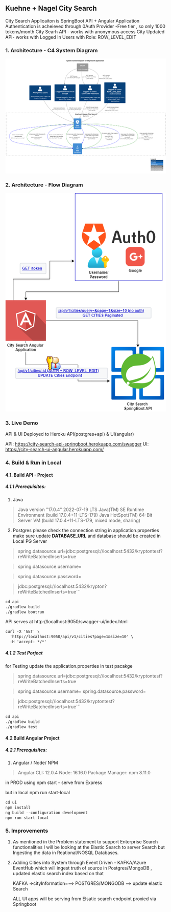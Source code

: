 ## Kuehne + Nagel City Search

City Search Applicaiton is SpringBoot API + Angular Application
Authentication is acheieved through 0Auth Provider -Free tier , so only 1000 tokens/month
City Searh API - works with anonymous access
City Updated API- works with Logged In Users with Role: ROW_LEVEL_EDIT


### 1. Architecture - C4 System Diagram
![](./architecture/c4-models/out/C4_System.svg)

### 2. Architecture - Flow Diagram
![](./architecture/City-Search-flow-diagram.drawio.png)

### 3. Live Demo
API & UI Deployed to Heroku API(postgres+api) & UI(angular)

API: https://city-search-api-springboot.herokuapp.com/swagger
UI: https://city-search-ui-angular.herokuapp.com/


### 4. Build & Run in Local

#### 4.1. Build API - Project

##### 4.1.1 Prerequisites:
1. Java

>Java version "17.0.4" 2022-07-19 LTS
>Java(TM) SE Runtime Environment (build 17.0.4+11-LTS-179)
>Java HotSpot(TM) 64-Bit Server VM (build 17.0.4+11-LTS-179, mixed mode, sharing)


2. Postgres 
please check the connection string in application.properties
make sure update  **DATABASE_URL** and database should be created in Local PG Server

  >spring.datasource.url=jdbc:postgresql://localhost:5432/kryptontest?reWriteBatchedInserts=true
  
  >spring.datasource.username= <usrname>
  
  >spring.datasource.password=<Pasword>

>jdbc:postgresql://localhost:5432/krypton?reWriteBatchedInserts=true```



```
cd api
./gradlew build
./gradlew bootrun
```


API serves at http://localhost:9050/swagger-ui/index.html


```
curl -X 'GET' \
  'http://localhost:9050/api/v1/cities?page=1&size=10' \
  -H 'accept: */*'
```

##### 4.1.2 Test Porject

for Testing 
update the application.properties in test pacakge

  >spring.datasource.url=jdbc:postgresql://localhost:5432/kryptontest?reWriteBatchedInserts=true
  
  >spring.datasource.username= <usrname>
  >spring.datasource.password=<Pasword>


>jdbc:postgresql://localhost:5432/kryptontest?reWriteBatchedInserts=true```

```
cd api
./gradlew build
./gradlew test

```

#### 4.2 Build Angular Project

##### 4.2.1 Prerequisites:

1. Angular / Node/ NPM

>Angular CLI: 12.0.4
Node: 16.16.0
Package Manager: npm 8.11.0

in PROD using npm start  - serve from Express

but in local npm run start-local


```
cd ui
npm install
ng build --configuration development
npm run start-local

```



### 5. Improvements

1. As  mentioned in the Problem statement to support Enterprise Search functionalities I will be looking at the Elastic Search to server Search but Ingesting the data in Reational/NOSQL Databases.

2. Adding Cities into System through Event Driven - KAFKA/Azure EventHub which will ingest truth of source in Postgres/MongoDB , updated elastic search index based on that

    KAFKA =>cityInformation===> POSTGRES/MONGODB ==> update elastic Search

    ALL UI apps will be serving from Elsatic search endpoint proxied via Springboot

